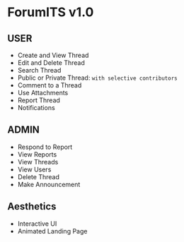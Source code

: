 # ForumITS v1.0

## USER
* Create and View Thread
* Edit and Delete Thread
* Search Thread
* Public or Private Thread: `with selective contributors`
* Comment to a Thread
* Use Attachments
* Report Thread
* Notifications

## ADMIN
* Respond to Report
* View Reports
* View Threads
* View Users
* Delete Thread
* Make Announcement

## Aesthetics
* Interactive UI
* Animated Landing Page



